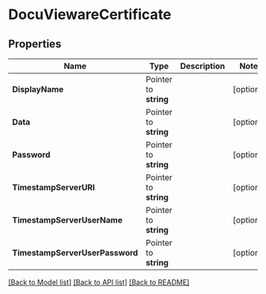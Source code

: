 # DocuViewareCertificate

## Properties

Name | Type | Description | Notes
------------ | ------------- | ------------- | -------------
**DisplayName** | Pointer to **string** |  | [optional] 
**Data** | Pointer to **string** |  | [optional] 
**Password** | Pointer to **string** |  | [optional] 
**TimestampServerURI** | Pointer to **string** |  | [optional] 
**TimestampServerUserName** | Pointer to **string** |  | [optional] 
**TimestampServerUserPassword** | Pointer to **string** |  | [optional] 

[[Back to Model list]](../README.md#documentation-for-models) [[Back to API list]](../README.md#documentation-for-api-endpoints) [[Back to README]](../README.md)


